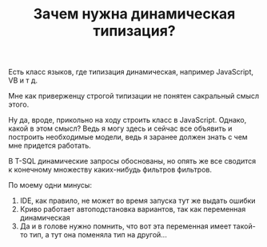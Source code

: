﻿---
title: "Зачем нужна динамическая типизация?"
se.owner.user_id: 32793
se.owner.display_name: "iluxa1810"
se.owner.link: "https://ru.stackoverflow.com/users/32793/iluxa1810"
se.link: "https://ru.stackoverflow.com/questions/901548/%d0%97%d0%b0%d1%87%d0%b5%d0%bc-%d0%bd%d1%83%d0%b6%d0%bd%d0%b0-%d0%b4%d0%b8%d0%bd%d0%b0%d0%bc%d0%b8%d1%87%d0%b5%d1%81%d0%ba%d0%b0%d1%8f-%d1%82%d0%b8%d0%bf%d0%b8%d0%b7%d0%b0%d1%86%d0%b8%d1%8f"
se.question_id: 901548
se.post_type: question
se.score: 14
---
<p>Есть класс языков, где типизация динамическая, например JavaScript, VB и т д.</p>

<p>Мне как приверженцу строгой типизации не понятен сакральный смысл этого.</p>

<p>Ну да, вроде, прикольно на ходу строить класс в JavaScript. Однако, какой в этом смысл? Ведь я могу здесь и сейчас все объявить и построить необходимые модели, ведь я заранее должен знать с чем мне придется работать.</p>

<p>В T-SQL динамические запросы обоснованы, но опять же все сводится к конечному множеству каких-нибудь фильтров фильтров.</p>

<p>По моему одни минусы:</p>

<ol>
<li>IDE, как правило, не может во время запуска тут же выдать ошибки</li>
<li>Криво работает автоподстановка вариантов, так как переменная динамическая</li>
<li>Да и в голове нужно помнить, что вот эта переменная имеет такой-то тип, а тут она поменяла тип на другой...</li>
</ol>
